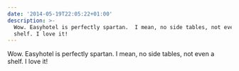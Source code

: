 ```yaml
---
date: '2014-05-19T22:05:22+01:00'
description: >-
  Wow. Easyhotel is perfectly spartan.  I mean, no side tables, not even a
  shelf. I love it!
---
```

Wow. Easyhotel is perfectly spartan.  I mean, no side tables, not even a shelf. I love it!
